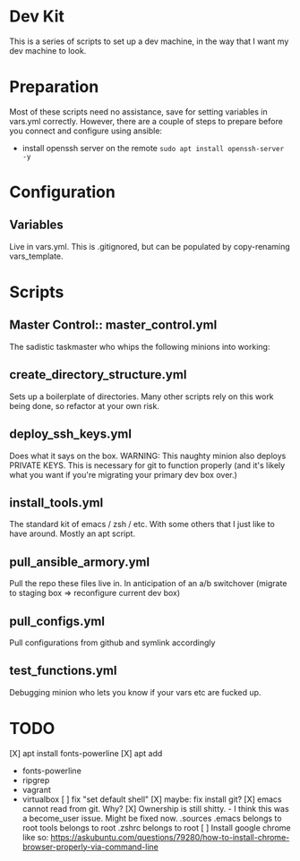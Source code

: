 # Dev Kit

This is a series of scripts to set up a dev machine, in the way that I want my dev machine to look.  

# Preparation

Most of these scripts need no assistance, save for setting variables in vars.yml correctly.  However, there are a couple of steps to prepare before you connect and configure using ansible:

 - install openssh server on the remote
   `sudo apt install openssh-server -y`

# Configuration

## Variables

Live in vars.yml.  This is .gitignored, but can be populated by copy-renaming vars_template.

# Scripts

## Master Control:: master_control.yml

The sadistic taskmaster who whips the following minions into working:

## create_directory_structure.yml

Sets up a boilerplate of directories.  Many other scripts rely on this work being done, so refactor at your own risk.

## deploy_ssh_keys.yml

Does what it says on the box.  WARNING: This naughty minion also deploys PRIVATE KEYS.  This is necessary for git to function properly (and it's likely what you want if you're migrating your primary dev box over.)

## install_tools.yml

The standard kit of emacs / zsh / etc.  With some others that I just like to have around.  Mostly an apt script.

## pull_ansible_armory.yml

Pull the repo these files live in.  In anticipation of an a/b switchover (migrate to staging box => reconfigure current dev box)

## pull_configs.yml

Pull configurations from github and symlink accordingly

## test_functions.yml

Debugging minion who lets you know if your vars etc are fucked up.

# TODO
[X] apt install fonts-powerline
[X] apt add
 - fonts-powerline
 - ripgrep
 - vagrant
 - virtualbox
[ ] fix "set default shell"
[X] maybe: fix install git?
[X] emacs cannot read from git.  Why?
[X] Ownership is still shitty. - I think this was a become_user issue.  Might be fixed now.
  .sources
  .emacs belongs to root
  tools belongs to root
  .zshrc belongs to root
[ ] Install google chrome like so: https://askubuntu.com/questions/79280/how-to-install-chrome-browser-properly-via-command-line
